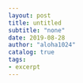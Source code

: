 ```yaml
---
layout: post
title: untitled
subtitle: "none"
date: 2019-08-28
author: "aloha1024"
catalog: true
tags:
- excerpt
---
```


